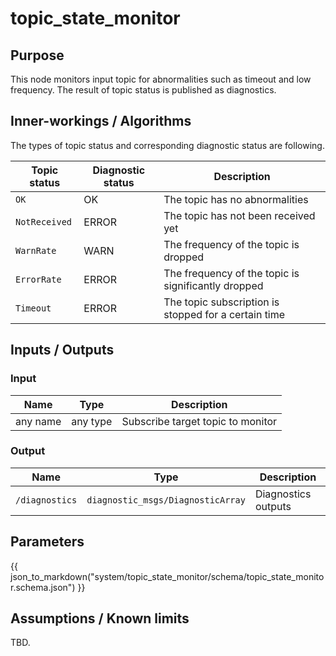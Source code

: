# topic_state_monitor

## Purpose

This node monitors input topic for abnormalities such as timeout and low frequency.
The result of topic status is published as diagnostics.

## Inner-workings / Algorithms

The types of topic status and corresponding diagnostic status are following.

| Topic status  | Diagnostic status | Description                                          |
| ------------- | ----------------- | ---------------------------------------------------- |
| `OK`          | OK                | The topic has no abnormalities                       |
| `NotReceived` | ERROR             | The topic has not been received yet                  |
| `WarnRate`    | WARN              | The frequency of the topic is dropped                |
| `ErrorRate`   | ERROR             | The frequency of the topic is significantly dropped  |
| `Timeout`     | ERROR             | The topic subscription is stopped for a certain time |

## Inputs / Outputs

### Input

| Name     | Type     | Description                       |
| -------- | -------- | --------------------------------- |
| any name | any type | Subscribe target topic to monitor |

### Output

| Name           | Type                              | Description         |
| -------------- | --------------------------------- | ------------------- |
| `/diagnostics` | `diagnostic_msgs/DiagnosticArray` | Diagnostics outputs |

## Parameters

{{ json_to_markdown("system/topic_state_monitor/schema/topic_state_monitor.schema.json") }}

## Assumptions / Known limits

TBD.
